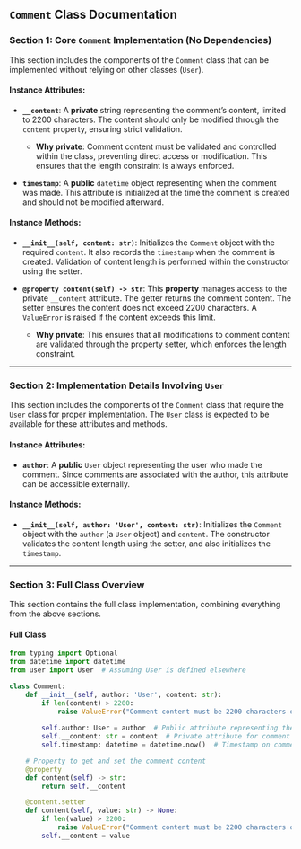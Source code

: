 ## `Comment` Class Documentation

### Section 1: Core `Comment` Implementation (No Dependencies)

This section includes the components of the `Comment` class that can be implemented without relying on other classes (`User`).

#### Instance Attributes:

- **`__content`**: A **private** string representing the comment’s content, limited to 2200 characters. The content should only be modified through the `content` property, ensuring strict validation.
  - **Why private**: Comment content must be validated and controlled within the class, preventing direct access or modification. This ensures that the length constraint is always enforced.

- **`timestamp`**: A **public** `datetime` object representing when the comment was made. This attribute is initialized at the time the comment is created and should not be modified afterward.

#### Instance Methods:

- **`__init__(self, content: str)`**: Initializes the `Comment` object with the required `content`. It also records the `timestamp` when the comment is created. Validation of content length is performed within the constructor using the setter.

- **`@property content(self) -> str`**: This **property** manages access to the private `__content` attribute. The getter returns the comment content. The setter ensures the content does not exceed 2200 characters. A `ValueError` is raised if the content exceeds this limit.
  - **Why private**: This ensures that all modifications to comment content are validated through the property setter, which enforces the length constraint.

---

### Section 2: Implementation Details Involving `User`

This section includes the components of the `Comment` class that require the `User` class for proper implementation. The `User` class is expected to be available for these attributes and methods.

#### Instance Attributes:

- **`author`**: A **public** `User` object representing the user who made the comment. Since comments are associated with the author, this attribute can be accessible externally.

#### Instance Methods:

- **`__init__(self, author: 'User', content: str)`**: Initializes the `Comment` object with the `author` (a `User` object) and `content`. The constructor validates the content length using the setter, and also initializes the `timestamp`.

---

### Section 3: Full Class Overview

This section contains the full class implementation, combining everything from the above sections.

#### Full Class

```python
from typing import Optional
from datetime import datetime
from user import User  # Assuming User is defined elsewhere

class Comment:
    def __init__(self, author: 'User', content: str):
        if len(content) > 2200:
            raise ValueError("Comment content must be 2200 characters or less.")
        
        self.author: User = author  # Public attribute representing the author of the comment
        self.__content: str = content  # Private attribute for comment content
        self.timestamp: datetime = datetime.now()  # Timestamp on comment creation

    # Property to get and set the comment content
    @property
    def content(self) -> str:
        return self.__content

    @content.setter
    def content(self, value: str) -> None:
        if len(value) > 2200:
            raise ValueError("Comment content must be 2200 characters or less.")
        self.__content = value
```
